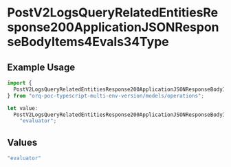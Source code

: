 # PostV2LogsQueryRelatedEntitiesResponse200ApplicationJSONResponseBodyItems4Evals34Type

## Example Usage

```typescript
import {
  PostV2LogsQueryRelatedEntitiesResponse200ApplicationJSONResponseBodyItems4Evals34Type,
} from "orq-poc-typescript-multi-env-version/models/operations";

let value:
  PostV2LogsQueryRelatedEntitiesResponse200ApplicationJSONResponseBodyItems4Evals34Type =
    "evaluator";
```

## Values

```typescript
"evaluator"
```